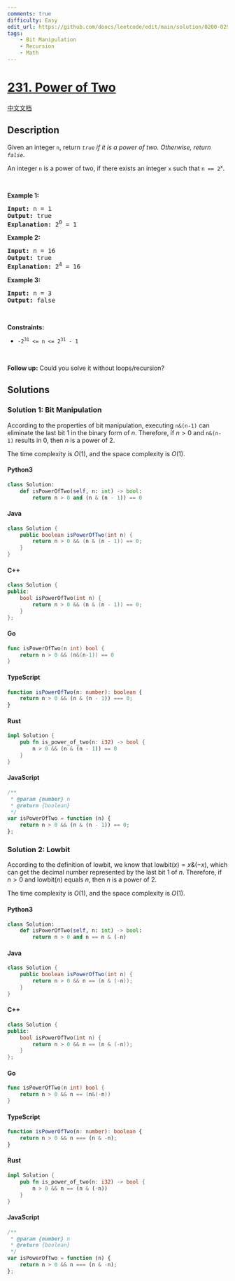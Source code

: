 ```yaml
---
comments: true
difficulty: Easy
edit_url: https://github.com/doocs/leetcode/edit/main/solution/0200-0299/0231.Power%20of%20Two/README_EN.md
tags:
    - Bit Manipulation
    - Recursion
    - Math
---
```


<!-- problem:start -->

# [231. Power of Two](https://leetcode.com/problems/power-of-two)

[中文文档](/solution/0200-0299/0231.Power%20of%20Two/README.md)

## Description

<!-- description:start -->

<p>Given an integer <code>n</code>, return <em><code>true</code> if it is a power of two. Otherwise, return <code>false</code></em>.</p>

<p>An integer <code>n</code> is a power of two, if there exists an integer <code>x</code> such that <code>n == 2<sup>x</sup></code>.</p>

<p>&nbsp;</p>
<p><strong class="example">Example 1:</strong></p>

<pre>
<strong>Input:</strong> n = 1
<strong>Output:</strong> true
<strong>Explanation: </strong>2<sup>0</sup> = 1
</pre>

<p><strong class="example">Example 2:</strong></p>

<pre>
<strong>Input:</strong> n = 16
<strong>Output:</strong> true
<strong>Explanation: </strong>2<sup>4</sup> = 16
</pre>

<p><strong class="example">Example 3:</strong></p>

<pre>
<strong>Input:</strong> n = 3
<strong>Output:</strong> false
</pre>

<p>&nbsp;</p>
<p><strong>Constraints:</strong></p>

<ul>
	<li><code>-2<sup>31</sup> &lt;= n &lt;= 2<sup>31</sup> - 1</code></li>
</ul>

<p>&nbsp;</p>
<strong>Follow up:</strong> Could you solve it without loops/recursion?

<!-- description:end -->

## Solutions

<!-- solution:start -->

### Solution 1: Bit Manipulation

According to the properties of bit manipulation, executing $\texttt{n\&(n-1)}$ can eliminate the last bit $1$ in the binary form of $n$. Therefore, if $n > 0$ and $\texttt{n\&(n-1)}$ results in $0$, then $n$ is a power of $2$.

The time complexity is $O(1)$, and the space complexity is $O(1)$.

<!-- tabs:start -->

#### Python3

```python
class Solution:
    def isPowerOfTwo(self, n: int) -> bool:
        return n > 0 and (n & (n - 1)) == 0
```

#### Java

```java
class Solution {
    public boolean isPowerOfTwo(int n) {
        return n > 0 && (n & (n - 1)) == 0;
    }
}
```

#### C++

```cpp
class Solution {
public:
    bool isPowerOfTwo(int n) {
        return n > 0 && (n & (n - 1)) == 0;
    }
};
```

#### Go

```go
func isPowerOfTwo(n int) bool {
	return n > 0 && (n&(n-1)) == 0
}
```

#### TypeScript

```ts
function isPowerOfTwo(n: number): boolean {
    return n > 0 && (n & (n - 1)) === 0;
}
```

#### Rust

```rust
impl Solution {
    pub fn is_power_of_two(n: i32) -> bool {
        n > 0 && (n & (n - 1)) == 0
    }
}
```

#### JavaScript

```js
/**
 * @param {number} n
 * @return {boolean}
 */
var isPowerOfTwo = function (n) {
    return n > 0 && (n & (n - 1)) == 0;
};
```

<!-- tabs:end -->

<!-- solution:end -->

<!-- solution:start -->

### Solution 2: Lowbit

According to the definition of $\text{lowbit}$, we know that $\text{lowbit}(x) = x \& (-x)$, which can get the decimal number represented by the last bit $1$ of $n$. Therefore, if $n > 0$ and $\text{lowbit}(n)$ equals $n$, then $n$ is a power of $2$.

The time complexity is $O(1)$, and the space complexity is $O(1)$.

<!-- tabs:start -->

#### Python3

```python
class Solution:
    def isPowerOfTwo(self, n: int) -> bool:
        return n > 0 and n == n & (-n)
```

#### Java

```java
class Solution {
    public boolean isPowerOfTwo(int n) {
        return n > 0 && n == (n & (-n));
    }
}
```

#### C++

```cpp
class Solution {
public:
    bool isPowerOfTwo(int n) {
        return n > 0 && n == (n & (-n));
    }
};
```

#### Go

```go
func isPowerOfTwo(n int) bool {
	return n > 0 && n == (n&(-n))
}
```

#### TypeScript

```ts
function isPowerOfTwo(n: number): boolean {
    return n > 0 && n === (n & -n);
}
```

#### Rust

```rust
impl Solution {
    pub fn is_power_of_two(n: i32) -> bool {
        n > 0 && n == (n & (-n))
    }
}
```

#### JavaScript

```js
/**
 * @param {number} n
 * @return {boolean}
 */
var isPowerOfTwo = function (n) {
    return n > 0 && n === (n & -n);
};
```

<!-- tabs:end -->

<!-- solution:end -->

<!-- problem:end -->
